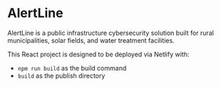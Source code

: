 # AlertLine

AlertLine is a public infrastructure cybersecurity solution built for rural municipalities, solar fields, and water treatment facilities.

This React project is designed to be deployed via Netlify with:

- `npm run build` as the build command
- `build` as the publish directory
